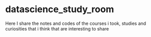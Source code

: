 # datascience_study_room
Here I share the notes and codes of the courses i took, studies and curiosities that i think that are interesting to share
